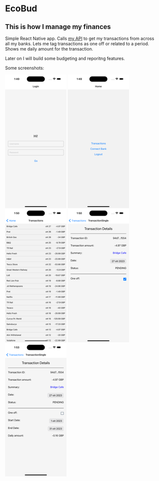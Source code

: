 # EcoBud
## This is how I manage my finances

Simple React Native app. Calls [my API](https://github.com/marcopist/ecobud-server) to get my transactions from across all my banks. Lets me tag transactions as one off or related to a period. Shows me daily amount for the transaction.

Later on I will build some budgeting and reporitng features.

Some screenshots:

<img src="etc/screenshots/login.png" width=200> <img src="etc/screenshots/home.png" width=200> <img src="etc/screenshots/transactions.png" width=200> <img src="etc/screenshots/singleTransaction.png" width=200> <img src="etc/screenshots/singleTransactionNoOneOff.png" width=200>